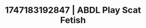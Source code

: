 ---
categories:
- Passionate kisses
- Erotic archetypes
- Glowing skin
- Animation
- Erotic duality
image: /assets/images/1747183192847.jpg
layout: post
seo:
  description: Featured content with high-quality ABDL Play, Scat Fetish. HD images
    available.
  keywords: ABDL Play, Scat Fetish
  og_image: /assets/images/1747183192847.jpg
  schema_type: VisualArtwork
tags:
- ABDL Play
- '#1747183192847'
- Scat Fetish
title: 1747183192847 | ABDL Play Scat Fetish
---
